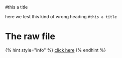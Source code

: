 #this a title 

here we test this kind of wrong heading `#this a title`

# The raw file

{% hint style="info" %}
[click here](https://raw.githubusercontent.com/figment-networks/datahub-learn/master/figment-learn/new-pathways/__tests__/heading-no-space.md)
{% endhint %}
